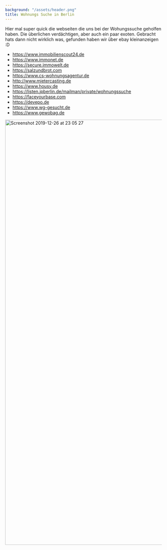 ```yaml
---
background: "/assets/header.png"
title: Wohnungs Suche in Berlin
---
```


Hier mal super quick die webseiten die uns bei der Wohungssuche geholfen haben. Die überlichen  verdächtigen, aber auch ein paar exoten. Gebracht hats dann nicht wirklich was, gefunden haben wir über ebay kleinanzeigen :D

* https://www.immobilienscout24.de
* https://www.immonet.de
* https://secure.immowelt.de
* https://salzundbrot.com
* https://www.cs-wohnungsagentur.de
* http://www.mietercasting.de
* https://www.housy.de
* https://listen.jpberlin.de/mailman/private/wohnungssuche
* https://faceyourbase.com
* https://devepo.de
* https://www.wg-gesucht.de
* https://www.gewobag.de

<img width="1363" alt="Screenshot 2019-12-26 at 23 05 27" src="https://user-images.githubusercontent.com/23027/71491992-610eed00-2834-11ea-8ba1-7fd515c564e1.png">
